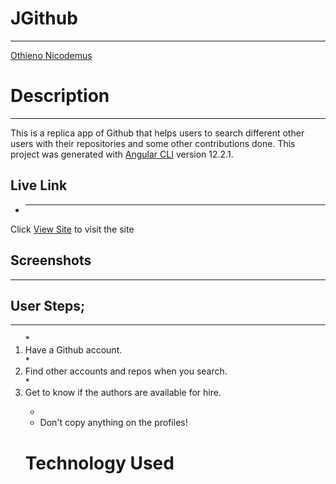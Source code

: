 # JGithub

<hr>

<a href="">Othieno Nicodemus</a>

# Description

<hr>

This is a replica app of Github that helps users to search different other users with their repositories and some other contributions done.
This project was generated with [Angular CLI](https://github.com/angular/angular-cli) version 12.2.1.

## Live Link

* <hr>

Click <a href="">View Site</a> to visit the site


## Screenshots

<hr>



## User Steps;

<hr>

<ol>
* <li>Have a Github account.</li>
* <li>Find other accounts and repos when you search.</li>
* <li>Get to know if the authors are available for hire.</li>

* <li>Don't copy anything on the profiles!</li>

# Technology Used


